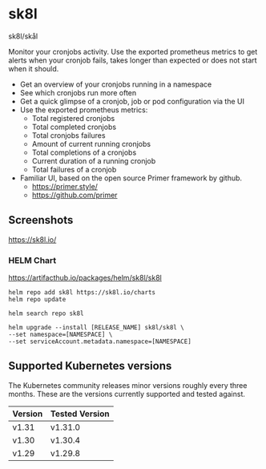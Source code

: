 # sk8l

sk8l/skål

Monitor your cronjobs activity. Use the exported prometheus metrics to get alerts when your cronjob fails, takes longer than expected or does not start when it should.

- Get an overview of your cronjobs running in a namespace
- See which cronjobs run more often
- Get a quick glimpse of a cronjob, job or pod configuration via the UI
- Use the exported prometheus metrics:
  - Total registered cronjobs
  - Total completed cronjobs
  - Total cronjobs failures
  - Amount of current running cronjobs
  - Total completions of a cronjobs
  - Current duration of a running cronjob
  - Total failures of a cronjob
- Familiar UI, based on the open source Primer framework by github.
  - https://primer.style/
  - https://github.com/primer

## Screenshots

https://sk8l.io/

### HELM Chart

https://artifacthub.io/packages/helm/sk8l/sk8l

```
helm repo add sk8l https://sk8l.io/charts
helm repo update

helm search repo sk8l

helm upgrade --install [RELEASE_NAME] sk8l/sk8l \
--set namespace=[NAMESPACE] \
--set serviceAccount.metadata.namespace=[NAMESPACE]
```

## Supported Kubernetes versions
The Kubernetes community releases minor versions roughly every three months. These are the versions currently supported and tested against.

| Version       | Tested Version |
| ------------- | ----------------- |
| v1.31         | v1.31.0           |
| v1.30         | v1.30.4           |
| v1.29         | v1.29.8           |
